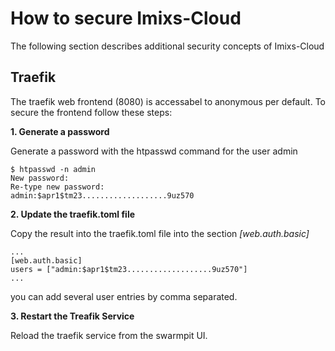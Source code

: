 # How to secure Imixs-Cloud

The following section describes additional security concepts of Imixs-Cloud

## Traefik

The traefik web frontend (8080) is accessabel to anonymous per default. To secure the frontend follow these steps:

**1. Generate a password**

Generate a password with the htpasswd command for the user admin

	$ htpasswd -n admin
	New password: 
	Re-type new password: 
	admin:$apr1$tm23...................9uz570

**2. Update the traefik.toml file**

Copy the result into the traefik.toml file into the section _[web.auth.basic]_

	...
	[web.auth.basic]
	users = ["admin:$apr1$tm23...................9uz570"]
	...

you can add several user entries by comma separated. 

**3. Restart the Treafik Service**

Reload the traefik service from the swarmpit UI.






